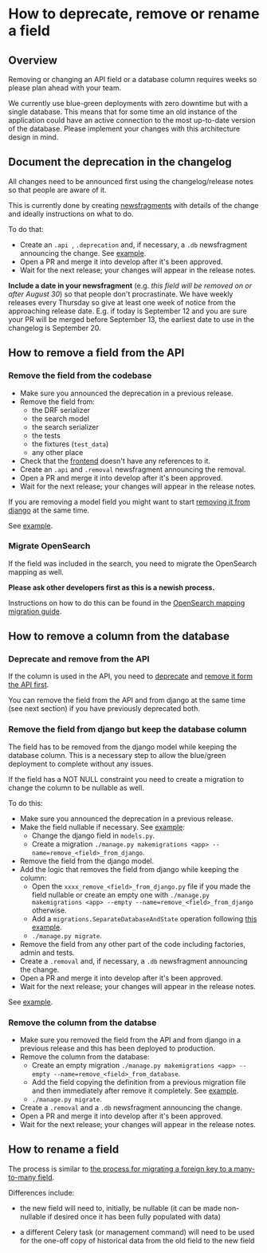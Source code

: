 # How to deprecate, remove or rename a field

## Overview

Removing or changing an API field or a database column requires weeks so please plan ahead with your team.

We currently use blue-green deployments with zero downtime but with a single database. This means that for some time an old instance of the application could have an active connection to the most up-to-date version of the database. Please implement your changes with this architecture design in mind.

## <a name="document-deprecation"></a> Document the deprecation in the changelog

All changes need to be announced first using the changelog/release notes so that people are aware of it.

This is currently done by creating [newsfragments](../changelog/) with details of the change and ideally instructions on what to do.

To do that:

* Create an `.api `, `.deprecation` and, if necessary, a `.db` newsfragment announcing the change. See [example](https://github.com/uktrade/data-hub-api/commit/ff5484b4331cd8a42dfd962d00438274d9edc6a6).
* Open a PR and merge it into develop after it's been approved.
* Wait for the next release; your changes will appear in the release notes.

**Include a date in your newsfragment** (e.g. _this field will be removed on or after August 30_) so that people don't procrastinate.
We have weekly releases every Thursday so give at least one week of notice from the approaching release date. E.g. if today is September 12 and you are sure your PR will be merged before September 13, the earliest date to use in the changelog is September 20.

## <a name="how-to-remove-from-api"></a>How to remove a field from the API

### Remove the field from the codebase

* Make sure you announced the deprecation in a previous release.
* Remove the field from:
    * the DRF serializer
    * the search model
    * the search serializer
    * the tests
    * the fixtures (`test_data`)
    * any other place
* Check that the [frontend](https://github.com/uktrade/data-hub-frontend) doesn't have any references to it.
* Create an `.api` and `.removal` newsfragment announcing the removal.
* Open a PR and merge it into develop after it's been approved.
* Wait for the next release; your changes will appear in the release notes.

If you are removing a model field you might want to start [removing it from django](#how-to-remove-column) at the same time.

See [example](https://github.com/uktrade/data-hub-api/pull/1107/files).

### Migrate OpenSearch

If the field was included in the search, you need to migrate the OpenSearch mapping as well.

**Please ask other developers first as this is a newish process.**

Instructions on how to do this can be found in the [OpenSearch mapping migration guide](./OpenSearch&#32;migrations.md).

## <a name="how-to-remove-column"></a>How to remove a column from the database

### Deprecate and remove from the API

If the column is used in the API, you need to [deprecate](#document-deprecation) and [remove it form the API first](#how-to-remove-from-api).

You can remove the field from the API and from django at the same time (see next section) if you have previously deprecated both.

### Remove the field from django but keep the database column

The field has to be removed from the django model while keeping the database column. This is a necessary step to allow the blue/green deployment to complete without any issues.

If the field has a NOT NULL constraint you need to create a migration to change the column to be nullable as well.

To do this:
* Make sure you announced the deprecation in a previous release.
* Make the field nullable if necessary. See [example](https://github.com/uktrade/data-hub-api/blob/d57e613aad6c4c033131f0b3074e6143bd4fb010/datahub/company/migrations/0036_update_contact_contactable_columns.py):
    * Change the django field in `models.py`.
    * Create a migration `./manage.py makemigrations <app> --name=remove_<field>_from_django`.
* Remove the field from the django model.
* Add the logic that removes the field from django while keeping the column:
    * Open the `xxxx_remove_<field>_from_django.py` file if you made the field nullable or create an empty one with `./manage.py makemigrations <app> --empty --name=remove_<field>_from_django` otherwise.
    * Add a `migrations.SeparateDatabaseAndState` operation following [this example](https://github.com/uktrade/data-hub-api/blob/d4b7d447cb992f71427ac56b219d4a63c73fbb2b/datahub/company/migrations/0034_remove-account-manager-from-django.py).
    * `./manage.py migrate`.
* Remove the field from any other part of the code including factories, admin and tests.
* Create a `.removal` and, if necessary, a `.db` newsfragment announcing the change.
* Open a PR and merge it into develop after it's been approved.
* Wait for the next release; your changes will appear in the release notes.

See [example](https://github.com/uktrade/data-hub-api/pull/1107/files).

### Remove the column from the databse

* Make sure you removed the field from the API and from django in a previous release and this has been deployed to production.
* Remove the column from the database:
    * Create an empty migration `./manage.py makemigrations <app> --empty --name=remove_<field>_from_database`.
    * Add the field copying the definition from a previous migration file and then immediately after remove it completely. See [example](https://github.com/uktrade/data-hub-api/blob/70eb77d76f5189f9476601ca1a5f118c9b7cbe5f/datahub/company/migrations/0035_remove_account_manager_column.py).
    * `./manage.py migrate`.
* Create a `.removal` and a `.db` newsfragment announcing the change.
* Open a PR and merge it into develop after it's been approved.
* Wait for the next release; your changes will appear in the release notes.

## How to rename a field

The process is similar to [the process for migrating a foreign key to a many-to-many field](./How&#32;to&#32;change&#32;the&#32;type&#32;of&#32;a&#32;field.md).

Differences include:

* the new field will need to, initially, be nullable (it can be made non-nullable if desired once it has been fully populated with data)

* a different Celery task (or management command) will need to be used for the one-off copy of historical data from the old field to the new field 
